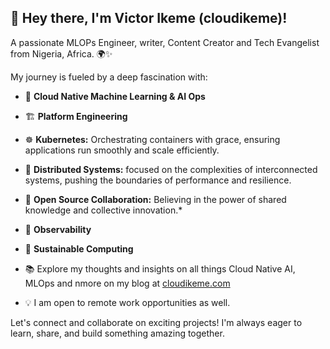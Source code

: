 ## 👋 Hey there, I'm Victor Ikeme (cloudikeme)!

A passionate MLOPs Engineer, writer, Content Creator and Tech Evangelist from Nigeria, Africa. 🌍✨ 

My journey is fueled by a deep fascination with:

- 🧠 **Cloud Native Machine Learning & AI Ops**
- 🏗️ **Platform Engineering**
- ☸️ **Kubernetes:** Orchestrating containers with grace, ensuring applications run smoothly and scale efficiently.
- 🔗 **Distributed Systems:** focused on the complexities of interconnected systems, pushing the boundaries of performance and resilience.
- 🤝 **Open Source Collaboration:** Believing in the power of shared knowledge and collective innovation.*
- 🧐 **Observability**
- 🌱 **Sustainable Computing**

- 📚 Explore my thoughts and insights on all things Cloud Native AI, MLOps and nmore on my blog at [cloudikeme.com](cloudikeme.com)

- 💡 I am open to remote work opportunities as well. 

Let's connect and collaborate on exciting projects! I'm always eager to learn, share, and build something amazing together.
